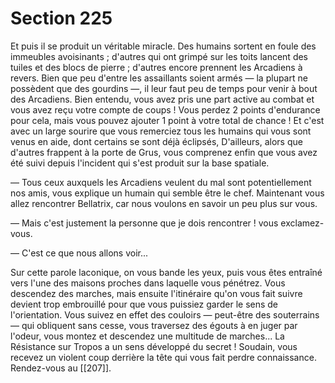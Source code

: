 # Section 225

Et puis il se produit un véritable miracle. Des humains sortent en foule des immeubles avoisinants ; d'autres qui ont grimpé sur les toits lancent des tuiles et des blocs de pierre ; d'autres encore prennent les Arcadiens à revers. Bien que peu d'entre les assaillants soient armés — la plupart ne possèdent que des gourdins —, il leur faut peu de temps pour venir à bout des Arcadiens. Bien entendu, vous avez pris une part active au combat et vous avez reçu votre compte de coups ! Vous perdez 2 points d'endurance pour cela, mais vous pouvez ajouter 1 point à votre total de chance ! Et c'est avec un large sourire que vous remerciez tous les humains qui vous sont venus en aide, dont certains se sont déjà éclipsés, D'ailleurs, alors que d'autres frappent à la porte de Grus, vous comprenez enfin que vous avez été suivi depuis l'incident qui s'est produit sur la base spatiale.

— Tous ceux auxquels les Arcadiens veulent du mal sont potentiellement nos amis, vous explique un humain qui semble être le chef. Maintenant vous allez rencontrer Bellatrix, car nous voulons en savoir un peu plus sur vous.

— Mais c'est justement la personne que je dois rencontrer ! vous exclamez-vous.

— C'est ce que nous allons voir...

Sur cette parole laconique, on vous bande les yeux, puis vous êtes entraîné vers l'une des maisons proches dans laquelle vous pénétrez. Vous descendez des marches, mais ensuite l'itinéraire qu'on vous fait suivre devient trop embrouillé pour que vous puissiez garder le sens de l'orientation. Vous suivez en effet des couloirs — peut-être des souterrains — qui obliquent sans cesse, vous traversez des égouts à en juger par l'odeur, vous montez et descendez une multitude de marches... La Résistance sur Tropos a un sens développé du secret ! Soudain, vous recevez un violent coup derrière la tête qui vous fait perdre connaissance. Rendez-vous au [[207]].